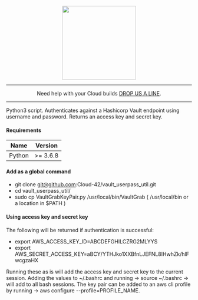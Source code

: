 <p align="center">
  <a href="https://www.cloud42.io/" target="_blank" rel="Homepage">
  <img width="200" height="200" src="https://www.cloud42.io/wp-content/uploads/2020/01/transparent_small.png">
  </a>
</p>

---
<p align="center">Need help with your Cloud builds <a href="https://www.cloud42.io/contact/" target="_blank" rel="ContactUS"> DROP US A LINE</a>.</p>

---
Python3 script. Authenticates against a Hashicorp Vault endpoint using username and password. Returns an access key and secret key.

#### Requirements

| Name | Version |
|------|---------|
| Python | >= 3.6.8 |

#### Add as a global command

* git clone git@github.com:Cloud-42/vault\_userpass\_util.git
* cd vault\_userpass\_util/
* sudo cp VaultGrabKeyPair.py /usr/local/bin/VaultGrab ( /usr/local/bin or a location in $PATH )

#### Using access key and secret key
The following will be returned if authentication is successful:

* export AWS\_ACCESS\_KEY\_ID=ABCDEFGHILCZRG2MLYYS
* export AWS\_SECRET\_ACCESS\_KEY=aBCY/YTHJko1XXBfnLJEFNL8IHwhZk/hlFwcgzaHX

Running these as is will add the access key and secret key to the current session. Adding the values to ~/.bashrc and running -> source ~/.bashrc -> will add to all bash sessions. The key pair can be added to an aws cli profile by running -> aws configure --profile=PROFILE\_NAME.

